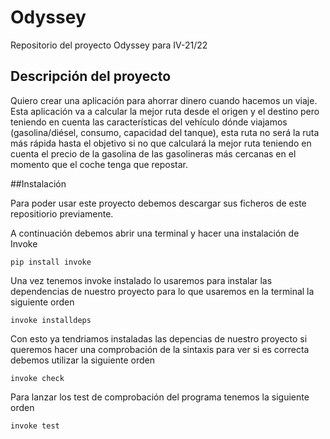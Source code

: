 ﻿# Odyssey
Repositorio del proyecto Odyssey para IV-21/22



## Descripción del proyecto

Quiero crear una aplicación para ahorrar dinero cuando hacemos un viaje.
Esta aplicación va a calcular la mejor ruta desde el origen y el destino pero teniendo en cuenta las características del vehículo dónde viajamos (gasolina/diésel, consumo, capacidad del tanque), 
esta ruta no será la ruta más rápida hasta el objetivo si no que calculará la mejor ruta teniendo en cuenta el precio de la gasolina de las gasolineras más cercanas en el momento que el coche tenga que
repostar.

##Instalación

Para poder usar este proyecto debemos descargar sus ficheros de este repositiorio previamente.

A continuación debemos abrir una terminal y hacer una instalación de Invoke

```shell
pip install invoke
```

Una vez tenemos invoke instalado lo usaremos para instalar las dependencias de nuestro proyecto para lo que usaremos en la terminal la siguiente orden

```shell
invoke installdeps
```

Con esto ya tendriamos instaladas las depencias de nuestro proyecto si queremos hacer una comprobación de la sintaxis para ver si es correcta debemos utilizar la siguiente orden

```shell
invoke check
```

Para lanzar los test de comprobación del programa tenemos la siguiente orden

```shell
invoke test
```


